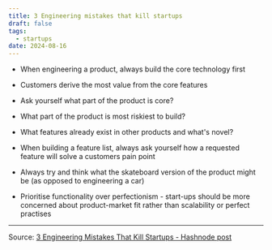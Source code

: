 ```yaml
---
title: 3 Engineering mistakes that kill startups
draft: false
tags:
  - startups
date: 2024-08-16
---
```

- When engineering a product, always build the core technology first
- Customers derive the most value from the core features
- Ask yourself what part of the product is core?
- What part of the product is most riskiest to build?
- What features already exist in other products and what's novel?

- When building a feature list, always ask yourself how a requested feature will solve a customers pain point
- Always try and think what the skateboard version of the product might be (as opposed to engineering a car)

- Prioritise functionality over perfectionism - start-ups should be more concerned about product-market fit rather than scalability or perfect practises

---

Source: [3 Engineering Mistakes That Kill Startups - Hashnode post](https://michaellin.hashnode.dev/3-engineering-mistakes-that-kill-startups)
